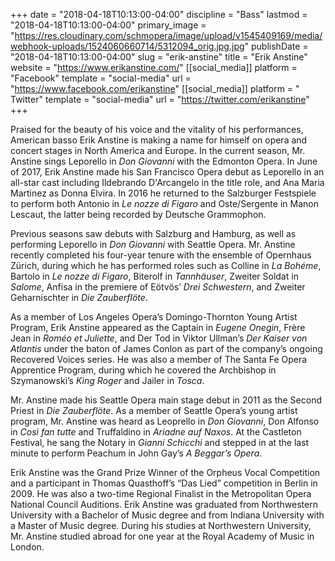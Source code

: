 +++
date = "2018-04-18T10:13:00-04:00"
discipline = "Bass"
lastmod = "2018-04-18T10:13:00-04:00"
primary_image = "https://res.cloudinary.com/schmopera/image/upload/v1545409169/media/webhook-uploads/1524060660714/5312094_orig.jpg.jpg"
publishDate = "2018-04-18T10:13:00-04:00"
slug = "erik-anstine"
title = "Erik Anstine"
website = "https://www.erikanstine.com/"
[[social_media]]
platform = "Facebook"
template = "social-media"
url = "https://www.facebook.com/erikanstine"
[[social_media]]
platform = " Twitter"
template = "social-media"
url = "https://twitter.com/erikanstine"
+++

Praised for the beauty of his voice and the vitality of his performances, American basso Erik Anstine is making a name for himself on opera and concert stages in North America and Europe. In the current season, Mr. Anstine sings Leporello in *Don Giovanni* with the Edmonton Opera. In June of 2017, Erik Anstine made his San Francisco Opera debut as Leporello in an all-star cast including Ildebrando D'Arcangelo in the title role, and Ana Maria Martinez as Donna Elvira. In 2016 he returned to the Salzburger Festspiele to perform both Antonio in *Le nozze di Figaro* and Oste/Sergente in Manon Lescaut, the latter being recorded by Deutsche Grammophon.

Previous seasons saw debuts with Salzburg and Hamburg, as well as performing Leporello in *Don Giovanni* with Seattle Opera. Mr. Anstine recently completed his four-year tenure with the ensemble of Opernhaus Zürich, during which he has performed roles such as Colline in *La Bohéme*, Bartolo in *Le nozze di Figaro*, Biterolf in *Tannhäuser*, Zweiter Soldat in *Salome*, Anfisa in the premiere of Eötvös’ *Drei Schwestern*, and Zweiter Geharnischter in *Die Zauberflöte*.

As a member of Los Angeles Opera’s Domingo-Thornton Young Artist Program, Erik Anstine appeared as the Captain in *Eugene Onegin*, Frère Jean in *Roméo et Juliette*, and Der Tod in Viktor Ullman’s *Der Kaiser von Atlantis* under the baton of James Conlon as part of the company’s ongoing Recovered Voices series. He was also a member of The Santa Fe Opera Apprentice Program, during which he covered the Archbishop in Szymanowski’s *King Roger* and Jailer in *Tosca*.

Mr. Anstine made his Seattle Opera main stage debut in 2011 as the Second Priest in *Die Zauberflöte*. As a member of Seattle Opera’s young artist program, Mr. Anstine was heard as Leoprello in *Don Giovanni*, Don Alfonso in *Così fan tutte* and Truffaldino in *Ariadne auf Naxos*. At the Castleton Festival, he sang the Notary in *Gianni Schicchi* and stepped in at the last minute to perform Peachum in John Gay’s *A Beggar’s Opera*.

Erik Anstine was the Grand Prize Winner of the Orpheus Vocal Competition and a participant in Thomas Quasthoff’s “Das Lied” competition in Berlin in 2009. He was also a two-time Regional Finalist in the Metropolitan Opera National Council Auditions. Erik Anstine was graduated from Northwestern University with a Bachelor of Music degree and from Indiana University with a Master of Music degree. During his studies at Northwestern University, Mr. Anstine studied abroad for one year at the Royal Academy of Music in London.
